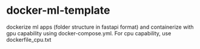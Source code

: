 # docker-ml-template
dockerize ml apps (folder structure in fastapi format) and containerize with gpu capability using docker-compose.yml. For cpu capability, use dockerfile_cpu.txt

